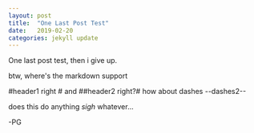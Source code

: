 ```yaml
---
layout: post
title:  "One Last Post Test"
date:   2019-02-20
categories: jekyll update
---
```


One last post test, then i give up.

btw, where's the markdown support

#header1 right #
and
##header2 right?#
how about dashes
--dashes2--

does this do anything *sigh* whatever...

-PG
